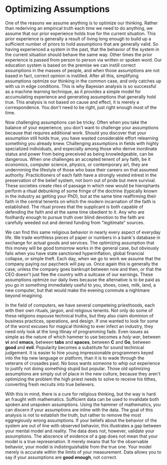 Optimizing Assumptions
======================

One of the reasons we assume anything is to optimize our thinking.  Rather than rederiving an empirical truth each time we need to do anything, 
we assume that our prior experience holds true for the current situation.  This prior experience is generally a result of living long enough 
to build up a sufficient number of priors to hold assumptions that are generally valid.  So having experienced a system in the past, that the
behavior of the system in the current situation should behave the same way.  Other times the prior experience is passed from person to person
via written or spoken word.  Our education system is based on the premise we can instill correct assumptions in the masses of people, and when
those assumptions are not based in fact, correct opinion is instilled.  After all this, simplifying assumptions optmize our thinking in
the common case, and only catches up with us in edge conditions. This is why Bayesian analysis is so successful as a machine learning technique,
as it provides a simple model for accumulating experience and generating assumptions that generally hold true.  This analysis is not based on
cause and effect, it is merely a correspondence. You don't need to be right, just right enough most of the time.

Now challenging assumptions can be tricky.  Often when you take the balance of your experience, you don't want to challenge your assumptions
because that requires additional work.  Should you discover that your assumption still holds true, you have wasted considerable effort relearning
something you already knew.  Challenging assumptions in fields with highly specialized individuals, and especially among those who derive 
inordinate status and power from being preceived as being knowledgeable, can be dangerous.  When one challenges an accepted tenent of any faith,
be it economics, computer science, physics, or contemporary art, they are undermining the lifestyle of those who base their careers on that
assumed authority.  Practicitioners of each faith have a strongly vested intrest in the preservation of the belief system, not born out of pride
but mere survival.  These societies create rites of passage in which new would be hierophants perform a ritual debunking of some fringe of the
doctrine (typically known in the industry as getting your PhD), but at the same time reaffirming their faith in the central tenents on which
the modern incarnation of the faith is established.  The ritual proves that the supplicant is both capable of defending the faith and at the
same time obedient to it.  Any who are foolhardy enough to pursue truth over blind devotion to the faith are carefully weeded out and denied 
funding from "legitimate" sources.

We can find this same religious behavior in nearly every aspect of everyday life.  We trade worthless pieces of paper or numbers in a bank's
database in exchange for actual goods and services.  The optimizing assumption that this money will be good tomorrow works in the general case,
but obviously fails when you have state sanctioned hyperinflation, global financial collapse, or simple theft.  Each day, when we go to work
we assume that the company paying our paycheck will pay us.  Once again this is generally the case, unless the company goes bankrupt between
now and then, or that the CEO doesn't just flee the country with a suitcase of our earnings.  These assumptions optmize our daily lives because
the alternative is to be paid as you go in something immediately useful to you, shoes, cows, milk, land, a new computer, but that would make
the evening commute a nightmare beyond imagining.

In the field of computers, we have several competeing priesthoods, each with their own rituals, jargon, and religious tenents.  Not only do
some of these religions espouse technical truths, but they also claim dominion of business practices, operations, and design.  If one wanted
to look for some of the worst excuses for magical thinking to ever infect an industry, they need only look at the long litinay of programming
fads.  Even issues as simple as the nature of which hammer to use becomes a *holy war*, between **vi** and **emacs**, between **tabs** and **spaces**,
between **C** and **Go**, between **good** and **evil**.  Popularity becomes a substitute for sound techinical judgement.  It is easier to hire
young impressionable programmers keyed into the hip new language or platform, than it is to wade through the veterans of crusades past.  No
boss wants someone to whip out experience to justify not doing something stupid but popular.  Those old optimizing assumptions are simply
out of place in the new culture, because they aren't optimizing the problem the high priest needs to solve to receive his tithes, converting 
fresh recruits into true believers.

With this in mind, there is a cure for religious thinking, but the way is hard an fraught with mathematics.  Sufficient data can be 
used to invalidate both spoken and unspoken assumptions.  Using the hammer of mathematics, you can discern if your assumptions
are inline with the data.  The goal of this analysis is not to establish the truth, but rather to remove the most eggregiously wrong
assumptions.  If your beliefs about the behavior of the system are out of line with observed behavior, this illustrates a gap between 
your mental model and reality.  The data does not, however, validate your assumptions.  The abscence of evidence of a gap does not mean
that your model is a true represenation. It merely means that for the observable behavior, your model is indistinguishable from the true one.
Your model merely is accurate within the limits of your measurement.  Data allows you to say if your assumptions are **good enough**, not
correct.
